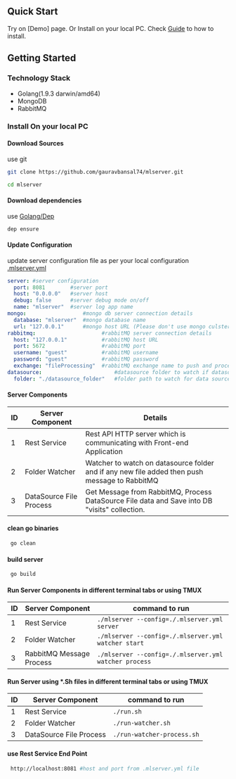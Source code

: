 ## Quick Start
Try on [Demo] page. Or Install on your local PC. Check [Guide](#install-on-your-local-pc) to how to install.

## Getting Started

### Technology Stack
* Golang(1.9.3 darwin/amd64)
* MongoDB
* RabbitMQ

### Install On your local PC

#### Download Sources

use git

```bash
git clone https://github.com/gauravbansal74/mlserver.git
```

```bash
cd mlserver
```


#### Download dependencies

use [Golang/Dep](https://github.com/golang/dep)

```bash
dep ensure
```

#### Update Configuration

update server configuration file as per your local configuration [.mlserver.yml](https://github.com/gauravbansal74/mlserver/blob/master/.mlserver.yml)

```yml
server: #server configuration
  port: 8081        #server port
  host: "0.0.0.0"   #server host
  debug: false      #server debug mode on/off
  name: "mlserver"  #server log app name
mongo:                  #mongo db server connection details
  database: "mlserver"  #mongo database name
  url: "127.0.0.1"      #mongo host URL (Please don't use mongo culster URL - For cloud hosted mongo we need to provide master/slave details)
rabbitmq:                     #rabbitMQ server connection details
  host: "127.0.0.1"           #rabbitMQ host URL
  port: 5672                  #rabbitMQ port
  username: "guest"           #rabbitMQ username
  password: "guest"           #rabbitMQ password
  exchange: "fileProcessing"  #rabbitMQ exchange name to push and process messages
datasource:                       #datasource folder to watch if datasource file is added or not
  folder: "./datasource_folder"   #folder path to watch for data source file
```

#### Server Components
ID  |Server Component|Details
----|----|----
1   |Rest Service|Rest API HTTP server which is communicating with Front-end Application
2   |Folder Watcher|Watcher to watch on datasource folder and if any new file added then push message to RabbitMQ
3   |DataSource File Process|Get Message from RabbitMQ, Process DataSource File data and Save into DB "visits" collection.

#### clean go binaries

```bash
 go clean
```


#### build server
```bash
 go build
```

#### Run Server Components in different terminal tabs or using TMUX
ID  |Server Component|command to run
----|----|----
1   |Rest Service|```./mlserver --config=./.mlserver.yml server ```
2   |Folder Watcher|```./mlserver --config=./.mlserver.yml watcher start```
3   |RabbitMQ Message Process|```./mlserver --config=./.mlserver.yml watcher process```


#### Run Server using *.Sh files in different terminal tabs or using TMUX
ID  |Server Component|command to run
----|----|----
1   |Rest Service|```./run.sh```
2   |Folder Watcher|```./run-watcher.sh```
3   |DataSource File Process|```./run-watcher-process.sh```


#### use Rest Service End Point
```bash
 http://localhost:8081 #host and port from .mlserver.yml file
```
